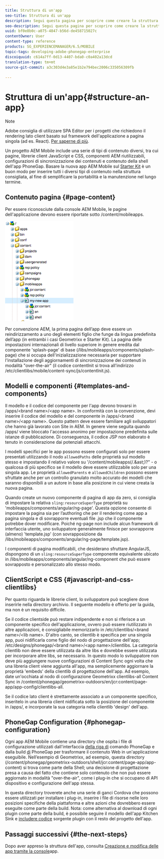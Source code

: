 ```yaml
---
title: Struttura di un'app
seo-title: Struttura di un'app
description: Segui questa pagina per scoprire come creare la struttura di un'app. Questa pagina descrive come strutturare modelli e componenti insieme a informazioni sulle librerie JavaScript e CSS.
seo-description: Segui questa pagina per scoprire come creare la struttura di un'app. Questa pagina descrive come strutturare modelli e componenti insieme a informazioni sulle librerie JavaScript e CSS.
uuid: bf0e8b0c-a075-4847-b56d-de458715027c
contentOwner: User
content-type: reference
products: SG_EXPERIENCEMANAGER/6.5/MOBILE
topic-tags: developing-adobe-phonegap-enterprise
discoiquuid: c614a7ff-0d13-4407-bda0-c0a402a13dcd
translation-type: tm+mt
source-git-commit: a3c303d4e3a85e1b2e794bec2006c335056309fb

---
```



# Struttura di un&#39;app{#structure-an-app}

>[!NOTE]
>
>Adobe consiglia di utilizzare SPA Editor per i progetti che richiedono il rendering lato client basato sul framework dell&#39;applicazione a pagina singola (ad es. React). [Per saperne di più](/help/sites-developing/spa-overview.md).

Un progetto AEM Mobile include una serie di tipi di contenuto diversi, tra cui pagine, librerie client JavaScript e CSS, componenti AEM riutilizzabili, configurazioni di sincronizzazione dei contenuti e contenuto della shell dell&#39;app PhoneGap. Basare la nuova app AEM Mobile sul [Starter Kit](https://github.com/Adobe-Marketing-Cloud-Apps/aem-phonegap-starter-kit) è un buon modo per inserire tutti i diversi tipi di contenuto nella struttura consigliata, al fine di semplificare la portabilità e la manutenzione nel lungo termine.

## Contenuto pagina {#page-content}

Per essere riconosciute dalla console AEM Mobile, le pagine dell&#39;applicazione devono essere riportate sotto /content/mobileapps.

![chlimage_1-52](assets/chlimage_1-52.png)

Per convenzione AEM, la prima pagina dell’app deve essere un reindirizzamento a uno degli elementi figlio che funge da lingua predefinita dell’app (in entrambi i casi Geometrixx e Starter Kit). La pagina delle impostazioni internazionali di livello superiore in genere eredita dal componente &#39;splash-page&#39; di base (/libs/mobileapps/components/splash-page) che si occupa dell&#39;inizializzazione necessaria per supportare l&#39;installazione degli aggiornamenti di sincronizzazione dei contenuti in modalità &quot;over-the-air&quot; (il codice contentInit si trova all&#39;indirizzo /etc/clientlibs/mobile/content-sync/js/contentInit.js).

## Modelli e componenti {#templates-and-components}

Il modello e il codice del componente per l&#39;app devono trovarsi in /apps/&lt;brand name>/&lt;app name>. In conformità con la convenzione, devi inserire il codice del modello e del componente in /apps/&lt;brand name>/&lt;app name>. Questo pattern deve essere familiare agli sviluppatori che hanno già lavorato con Site in AEM. In genere viene seguita quando /apps/ viene bloccato l&#39;accesso anonimo per impostazione predefinita sulle istanze di pubblicazione. Di conseguenza, il codice JSP non elaborato è tenuto in considerazione dai potenziali attacchi.

I modelli specifici per le app possono essere configurati solo per essere presentati utilizzando il nodo `allowedPaths` delle proprietà sul modello stesso e impostando il relativo valore su &#39;/content/mobileapps(/.&amp;ast;)?&quot; - o qualcosa di più specifico se il modello deve essere utilizzabile solo per una singola app. Le proprietà `allowedParents` e `allowedChildren` possono essere sfruttate anche per un controllo granulato molto accurato dei modelli che saranno disponibili a un autore in base alla posizione in cui viene creata la nuova pagina.

Quando create un nuovo componente di pagina di app da zero, si consiglia di impostare la relativa `sling:resourceSuperType` proprietà su &#39;mobileapps/components/angular/ng-page&#39;. Questa opzione consente di impostare la pagina sia per l’authoring che per il rendering come app a pagina singola e di sovrapporre eventuali file .jsp che il componente potrebbe dover modificare. Poiché ng-page non include alcun framework di interfaccia utente, uno sviluppatore generalmente finisce per sovrapporre (almeno) &#39;template.jsp&#39; (con sovrapposizione da /libs/mobileapps/components/angular/ng-page/template.jsp).

I componenti di pagina modificabili, che desiderano sfruttare AngularJS, dispongono di un `sling:resourceSuperType` componente equivalente ubicato in /libs/mobileapps/components/angular/ng-component che può essere sovrapposto e personalizzato allo stesso modo.

## ClientScript e CSS {#javascript-and-css-clientlibs}

Per quanto riguarda le librerie client, lo sviluppatore può scegliere dove inserirle nella directory archivio. Il seguente modello è offerto per la guida, ma non è un requisito difficile.

Se il codice clientside può restare indipendente e non si riferisce a un componente specifico dell&#39;applicazione, ovvero può essere riutilizzato in altre applicazioni, è consigliabile memorizzarlo in /etc/clientlibs/&lt;brand name>/&lt;lib name>. D&#39;altro canto, se clientlib è specifica per una singola app, puoi nidificarla come figlio del nodo di progettazione dell&#39;app; /etc/designs/phonegap/&lt;brand name>/&lt;app name>/clientlibs. La categoria clientlib non deve essere utilizzata da altre libs e dovrebbe essere utilizzata per incorporare altre libs, se necessario. In questo modo lo sviluppatore non deve più aggiungere nuove configurazioni di Content Sync ogni volta che una libreria client viene aggiunta all&#39;app, ma semplicemente aggiornare la proprietà &#39;embeds&#39; della clientlib di progettazione dell&#39;app. Ad esempio, date un&#39;occhiata al nodo di configurazione Geometrixx clientlibs-all Content Sync in /content/phonegap/geometrixx-outdoors/en/jcr:content/page-app/app-config/clientlibs-all.

Se il codice lato client è strettamente associato a un componente specifico, inseritelo in una libreria client nidificata sotto la posizione del componente in /apps/, e incorporate la sua categoria nella clientlib &#39;design&#39; dell&#39;app.

## PhoneGap Configuration {#phonegap-configuration}

Ogni app AEM Mobile contiene una directory che ospita i file di configurazione utilizzati dall&#39;interfaccia [della riga di](https://github.com/phonegap/phonegap-cli) comando PhoneGap e dalla build [di](https://build.phonegap.com/) PhoneGap per trasformare il contenuto Web in un&#39;applicazione eseguibile. Nell’esempio di Geometrixx, ad esempio, questa directory (/content/phonegap/geometrixx-outdoors/shell/jcr:content/page-app/app-content) si trova come parte della Shell; una decisione di progettazione presa a causa del fatto che contiene solo contenuto che non può essere aggiornato in modalità &quot;over-the-air&quot;, come i plug-in che si occupano di API dispositivo e configurazione dell&#39;app stessa.

In questa directory troverete anche una serie di ganci [](https://cordova.apache.org/docs/en/edge/guide_appdev_hooks_index.md.html#Hooks%20Guide) Cordova che possono essere utilizzati per installare i plug-in, inserire i file di risorse nelle loro posizioni specifiche della piattaforma e altre azioni che dovrebbero essere eseguite come parte della build. Nota: come alternativa al download di ogni plugin come parte della build, è possibile seguire il modello dell&#39;app Kitchen Sink e [includere codice](https://github.com/blefebvre/aem-phonegap-kitchen-sink/tree/master/content/src/main/content/jcr_root/content/phonegap/kitchen-sink/shell/_jcr_content/pge-app/app-content/phonegap/plugins) sorgente plugin con il resto del progetto dell&#39;app.

## Passaggi successivi {#the-next-steps}

Dopo aver appreso la struttura dell&#39;app, consulta [Creazione e modifica delle app tramite la console](/help/mobile/phonegap-apps-console.md)app.
